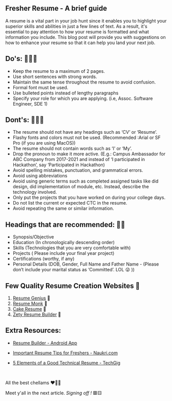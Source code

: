 ## Fresher Resume - A brief guide

A resume is a vital part in your job hunt since it enables you to highlight your superior skills and abilities in just a few lines of text. As a result, it's essential to pay attention to how your resume is formatted and what information you include. This blog post will provide you with suggestions on how to enhance your resume so that it can help you land your next job.

## Do's: 🙆🏻‍♂️
- Keep the resume to a maximum of 2 pages.
- Use short sentences with strong words.
- Maintain the same tense throughout the resume to avoid confusion.
- Formal font must be used.
- Use bulleted points instead of lengthy paragraphs
- Specify your role for which you are applying. (i.e, Assoc. Software Engineer, SDE 1)

## Dont's: 🙅🏻‍♀️

- The resume should not have any headings such as ‘CV’ or ‘Resume’.
- Flashy fonts and colors must not be used. (Recommended :Arial or SF Pro (if you are using MacOS))
- The resume should not contain words such as ‘I’ or ‘My’.
- Drop the pronoun to make it more active. (E.g.: Campus Ambassador for ABC Company from 2017-2021 and instead of ‘I participated in Hackathon’, say ‘Participated in Hackathon)
- Avoid spelling mistakes, punctuation, and grammatical errors.
- Avoid using abbreviations
- Avoid using generic terms such as completed assigned tasks like did design, did implementation of module, etc. Instead, describe the technology involved.
- Only put the projects that you have worked on during your college days.
- Do not list the current or expected CTC in the resume.
- Avoid repeating the same or similar information.

## Headings that are recommended: 👏🏻

- Synopsis/Objective
- Education (In chronologically descending order)
- Skills (Technologies that you are very comfortable with)
- Projects ( Please include your final year project)
- Certifications (worthy, if any)
- Personal Details (DOB, Gender, Full Name and Father Name - (Please don’t include your marital status as ‘Committed’. LOL 😜 ))

## Few Quality Resume Creation Websites 🎯

1. [Resume Genius](https://app.resumegenius.com/resume-builder/) 🔗
2. [Resume Monk](https://www.resumonk.com/)  🔗 
3. [Cake Resume](https://www.cakeresume.com/)  🔗
4. [Zety Resume Builder](https://zety.com/)  🔗


## Extra Resources:

- [Resume Builder - Android App](https://play.google.com/store/apps/details?id=icv.resume.curriculumvitae)

- [Important Resume Tips for Freshers - Naukri.com](https://www.naukri.com/blog/important-resume-tips-for-freshers/)

- [5 Elements of a Good Technical Resume - TechGig ](https://content.techgig.com/5-elements-of-a-good-technical-resume-for-freshers/articleshow/73299849.cms)

<br/>

All the best chellams ❤🤟🏻 

Meet y'all in the next article. *Signing off !* 🟥🟨
